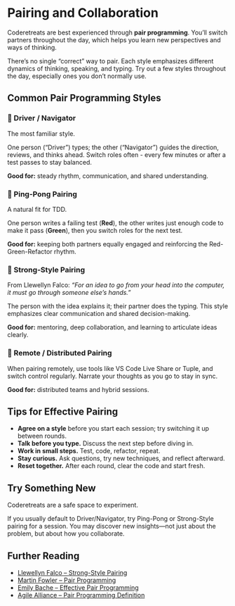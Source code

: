 # Pairing and Collaboration

Coderetreats are best experienced through **pair programming**. You’ll switch partners throughout the day, which helps you learn new perspectives and ways of thinking.

There’s no single “correct” way to pair. Each style emphasizes different dynamics of thinking, speaking, and typing. Try out a few styles throughout the day, especially ones you don’t normally use.

## Common Pair Programming Styles

### 🧭 Driver / Navigator

The most familiar style.

One person (“Driver”) types; the other (“Navigator”) guides the direction, reviews, and thinks ahead. Switch roles often - every few minutes or after a test passes to stay balanced.

**Good for:** steady rhythm, communication, and shared understanding.

### 🏓 Ping-Pong Pairing

A natural fit for TDD.

One person writes a failing test (**Red**), the other writes just enough code to make it pass (**Green**), then you switch roles for the next test.

**Good for:** keeping both partners equally engaged and reinforcing the Red-Green-Refactor rhythm.

### 💪 Strong-Style Pairing

From Llewellyn Falco: *“For an idea to go from your head into the computer, it must go through someone else’s hands.”*

The person with the idea explains it; their partner does the typing. This style emphasizes clear communication and shared decision-making.

**Good for:** mentoring, deep collaboration, and learning to articulate ideas clearly.

### 🔄 Remote / Distributed Pairing

When pairing remotely, use tools like VS Code Live Share or Tuple, and switch control regularly. Narrate your thoughts as you go to stay in sync.

**Good for:** distributed teams and hybrid sessions.

## Tips for Effective Pairing

  - **Agree on a style** before you start each session; try switching it up between rounds.
  - **Talk before you type.** Discuss the next step before diving in.
  - **Work in small steps.** Test, code, refactor, repeat.
  - **Stay curious.** Ask questions, try new techniques, and reflect afterward.
  - **Reset together.** After each round, clear the code and start fresh.

## Try Something New

Coderetreats are a safe space to experiment.

If you usually default to Driver/Navigator, try Ping-Pong or Strong-Style pairing for a session. You may discover new insights—not just about the problem, but about how you collaborate.

## Further Reading
- [Llewellyn Falco – Strong-Style Pairing](https://llewellynfalco.blogspot.com/2014/06/strong-style-pairing.html)
- [Martin Fowler – Pair Programming](https://martinfowler.com/articles/on-pair-programming.html)
- [Emily Bache – Effective Pair Programming](https://coding-is-like-cooking.info/2013/07/effective-pair-programming/)
- [Agile Alliance – Pair Programming Definition](https://www.agilealliance.org/glossary/pairing/)